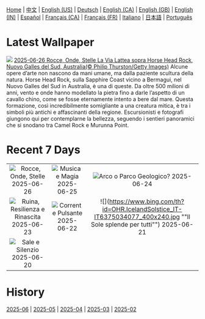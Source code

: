[Home](../README.md) | [中文](zh-CN.md) | [English (US)](en-US.md) | [Deutsch](de-DE.md) | [English (CA)](en-CA.md) | [English (GB)](en-GB.md) | [English (IN)](en-IN.md) | [Español](es-ES.md) | [Français (CA)](fr-CA.md) | [Français (FR)](fr-FR.md) | [Italiano](it-IT.md) | [日本語](ja-JP.md) | [Português](pt-BR.md)

# Latest Wallpaper
![](https://www.bing.com/th?id=OHR.HorseheadRock_IT-IT0871929651_UHD.jpg)
[2025-06-26 Rocce, Onde, Stelle La Via Lattea sopra Horse Head Rock, Nuovo Galles del Sud, Australia(© Philip Thurston/Getty Images)](https://www.bing.com/th?id=OHR.HorseheadRock_IT-IT0871929651_UHD.jpg)
Alcune opere d’arte non nascono da mani umane, ma dalla paziente scultura della natura. Horse Head Rock, sulla Sapphire Coast vicino a Bermagui, nel Nuovo Galles del Sud in Australia, è una di queste. Da oltre 500 milioni di anni, vento e onde hanno modellato la pietra fino a darle l’aspetto di un cavallo chino, come se fosse eternamente intento a bere dal mare. Questa formazione, così incredibilmente somigliante a una creatura mitica, è tra i simboli più antichi e affascinanti della regione. Escursionisti e fotografi giungono qui per contemplarne la bellezza, seguendo i sentieri panoramici che si snodano tra Camel Rock e Murunna Point.

# Recent 7 Days
|  |  |  |
|:---:|:---:|:---:|
| ![](https://www.bing.com/th?id=OHR.HorseheadRock_IT-IT0871929651_400x240.jpg "Rocce, Onde, Stelle") 2025-06-26 | ![](https://www.bing.com/th?id=OHR.GlastonburyScenic_IT-IT6655365731_400x240.jpg "Musica e Magia") 2025-06-25 | ![](https://www.bing.com/th?id=OHR.DelicateArch_IT-IT6581270768_400x240.jpg "Arco o Parco Geologico?") 2025-06-24 |
| ![](https://www.bing.com/th?id=OHR.DresdenElbe_IT-IT6499150995_400x240.jpg "Ruina, Resilienza e Rinascita") 2025-06-23 | ![](https://www.bing.com/th?id=OHR.AmazonEcuador_IT-IT6428077520_400x240.jpg "Corrente Pulsante") 2025-06-22 | ![](https://www.bing.com/th?id=OHR.IcelandSolstice_IT-IT6375034077_400x240.jpg ""Il Sole splende per tutti"") 2025-06-21 |
| ![](https://www.bing.com/th?id=OHR.SaleTrapani_IT-IT6306427374_400x240.jpg "Sale e Silenzio") 2025-06-20 |  |  |

# History
[2025-06](../archives/wallpaper/it-IT/w_2025_06.md) | [2025-05](../archives/wallpaper/it-IT/w_2025_05.md) | [2025-04](../archives/wallpaper/it-IT/w_2025_04.md) | [2025-03](../archives/wallpaper/it-IT/w_2025_03.md) | [2025-02](../archives/wallpaper/it-IT/w_2025_02.md)
